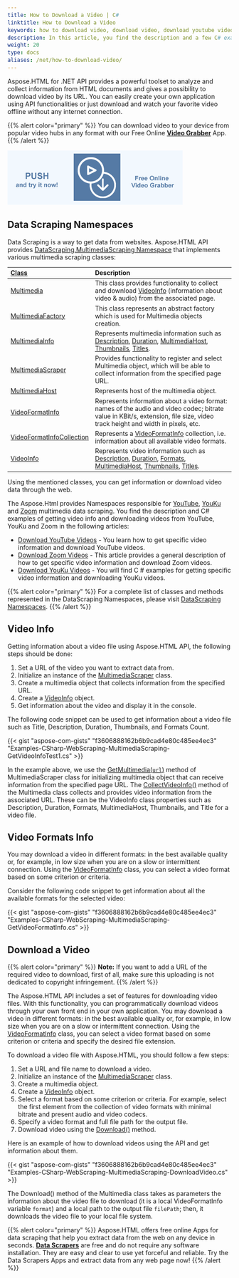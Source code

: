 ```yaml
---
title: How to Download a Video | C#
linktitle: How to Download a Video
keywords: how to download video, download video, download youtube video, download youku video, download zoom video, video info, video formats, extract data, data scraping
description: In this article, you find the description and a few C# examples of how to download videos using the Aspose.HTML API and get information about them.
weight: 20
type: docs
aliases: /net/how-to-download-video/
---
```


Aspose.HTML for .NET API provides a powerful toolset to analyze and collect information from HTML documents and gives a possibility to download video by its URL. You can easily create your own application using API functionalities or just download and watch your favorite video offline without any internet connection.

{{% alert color="primary" %}} 
You can download video to your device from popular video hubs in any format with our Free Online [**Video Grabber**](https://products.aspose.app/html/en/video-grabber) App. 
{{% /alert %}}  

<a href="https://products.aspose.app/html/en/video-grabber" target="_blank">![Text "Banner Video Grabber"](video-grabber.png#center)</a>

## **Data Scraping Namespaces**
Data Scraping is a way to get data from websites. Aspose.HTML API provides [DataScraping.MultimediaScraping Namespace](https://apireference.aspose.com/html/net/aspose.html.datascraping.multimediascraping) that implements various multimedia scraping classes:

|[Class](https://apireference.aspose.com/html/net/aspose.html.datascraping.multimediascraping/videoformatinfocollection)|**Description**|
| :- | :- |
|[Multimedia](https://apireference.aspose.com/html/net/aspose.html.datascraping.multimediascraping/multimedia)|This class provides functionality to collect and download [VideoInfo](https://apireference.aspose.com/html/net/aspose.html.datascraping.multimediascraping/videoinfo) (information about video & audio) from the associated page.|
|[MultimediaFactory](https://apireference.aspose.com/html/net/aspose.html.datascraping.multimediascraping/multimediafactory)|This class represents an abstract factory which is used for Multimedia objects creation.|
|[MultimediaInfo](https://apireference.aspose.com/html/net/aspose.html.datascraping.multimediascraping/multimediainfo)|Represents multimedia information such as [Description](https://apireference.aspose.com/html/net/aspose.html.datascraping.multimediascraping/multimediainfo/properties/description), [Duration](https://apireference.aspose.com/html/net/aspose.html.datascraping.multimediascraping/multimediainfo/properties/duration), [MultimediaHost](https://apireference.aspose.com/html/net/aspose.html.datascraping.multimediascraping/multimediainfo/properties/multimediahost), [Thumbnails](https://apireference.aspose.com/html/net/aspose.html.datascraping.multimediascraping/multimediainfo/properties/thumbnails), [Titles](https://apireference.aspose.com/html/net/aspose.html.datascraping.multimediascraping/multimediainfo/properties/title).|
| [MultimediaScraper](https://apireference.aspose.com/html/net/aspose.html.datascraping.multimediascraping/multimediascraper) |Provides functionality to register and select Multimedia object, which will be able to collect information from the specified page URL.|
| [MultimediaHost](https://apireference.aspose.com/html/net/aspose.html.datascraping.multimediascraping/multimediahost) |Represents host of the multimedia object.|
|[VideoFormatInfo](https://apireference.aspose.com/html/net/aspose.html.datascraping.multimediascraping/videoformatinfo)|Represents information about a video format: names of the audio and video codec; bitrate value in KBit/s, extension, file size, video track height and width in pixels, etc.|
|[VideoFormatInfoCollection](https://apireference.aspose.com/html/net/aspose.html.datascraping.multimediascraping/videoformatinfocollection)|Represents a [VideoFormatInfo](https://apireference.aspose.com/html/net/aspose.html.datascraping.multimediascraping/videoformatinfo) collection, i.e. information about all available video formats.|
|[VideoInfo](https://apireference.aspose.com/html/net/aspose.html.datascraping.multimediascraping/videoinfo)|Represents video information such as [Description](https://apireference.aspose.com/html/net/aspose.html.datascraping.multimediascraping/multimediainfo/properties/description), [Duration](https://apireference.aspose.com/html/net/aspose.html.datascraping.multimediascraping/multimediainfo/properties/duration), [Formats](https://apireference.aspose.com/html/net/aspose.html.datascraping.multimediascraping/videoinfo/properties/formats), [MultimediaHost](https://apireference.aspose.com/html/net/aspose.html.datascraping.multimediascraping/multimediainfo/properties/multimediahost), [Thumbnails](https://apireference.aspose.com/html/net/aspose.html.datascraping.multimediascraping/multimediainfo/properties/thumbnails), [Titles](https://apireference.aspose.com/html/net/aspose.html.datascraping.multimediascraping/multimediainfo/properties/title).|

Using the mentioned classes, you can get information or download video data through the web. 

The Aspose.Html provides Namespaces responsible for [YouTube](https://apireference.aspose.com/html/net/aspose.html.datascraping.multimediascraping.youtube), [YouKu](https://apireference.aspose.com/html/net/aspose.html.datascraping.multimediascraping.youku) and [Zoom](https://apireference.aspose.com/html/net/aspose.html.datascraping.multimediascraping.zoom) multimedia data scraping. You find the description and C# examples of getting video info and downloading videos from YouTube, YouKu and Zoom in the following articles: 

 - [Download YouTube Videos](/html/net/web-scraping/download-youtube-videos/) - You learn how to get specific video information and download YouTube videos.
 - [Download Zoom Videos](/html/net/web-scraping/download-zoom-videos/) - This article provides a general description of how to get specific video information and download Zoom videos.
 - [Download YouKu Videos](/html/net/web-scraping/download-youku-videos/) - You will find C # examples for getting specific video information and downloading YouKu videos.

{{% alert color="primary" %}} 
For a complete list of classes and methods represented in the DataScraping Namespaces, please visit [DataScraping Namespaces](https://apireference.aspose.com/html/net/aspose.html.datascraping/index).
{{% /alert %}}  

## **Video Info**

Getting information about a video file using Aspose.HTML API, the following steps should be done:
1. Set a URL of the video you want to extract data from.
2. Initialize an instance of the [MultimediaScraper](https://apireference.aspose.com/html/net/aspose.html.datascraping.multimediascraping/multimediascraper) class.
3. Create a multimedia object that collects information from the specified  URL.
4. Create a [VideoInfo](https://apireference.aspose.com/html/net/aspose.html.datascraping.multimediascraping/videoinfo) object.
5. Get information about the video and display it in the console.

The following code snippet can be used to get information about a video file such as Title, Description, Duration, Thumbnails, and Formats Count.


{{< gist "aspose-com-gists" "f3606888162b6b9cad4e80c485ee4ec3" "Examples-CSharp-WebScraping-MultimediaScraping-GetVideoInfoTest1.cs" >}}

In the example above, we use the [GetMultimedia(`url`)](https://apireference.aspose.com/html/net/aspose.html.datascraping.multimediascraping/multimediascraper/methods/getmultimedia) method of MultimediaScraper class for initializing multimedia object that can receive information from the specified page URL. The [CollectVideoInfo()](https://apireference.aspose.com/html/net/aspose.html.datascraping.multimediascraping/multimedia/methods/collectvideoinfo) method of the Multimedia class collects and provides video information from the associated URL. These can be the VideoInfo class properties such as Description, Duration, Formats, MultimediaHost, Thumbnails, and Title for a video file. 

## **Video Formats Info**

You may download a video in different formats: in the best available quality or, for example, in low size when you are on a slow or intermittent connection. Using the  [VideoFormatInfo](https://apireference.aspose.com/html/net/aspose.html.datascraping.multimediascraping/videoformatinfo) class, you can select a video format based on some criterion or criteria.

Consider the following code snippet to get information about all the available formats for the selected video:

{{< gist "aspose-com-gists" "f3606888162b6b9cad4e80c485ee4ec3" "Examples-CSharp-WebScraping-MultimediaScraping-GetVideoFormatInfo.cs" >}}

## **Download a Video**

{{% alert color="primary" %}} 
**Note:** If you want to add a URL of the required video to download, first of all, make sure this uploading is not dedicated to copyright infringement.
{{% /alert %}}

The Aspose.HTML API includes a set of features for downloading video files. With this functionality, you can programmatically download videos through your own front end in your own application. You may download a video in different formats: in the best available quality or, for example, in low size when you are on a slow or intermittent connection. Using the  [VideoFormatInfo](https://apireference.aspose.com/html/net/aspose.html.datascraping.multimediascraping/videoformatinfo) class, you can select a video format based on some criterion or criteria and specify the desired file extension.

To download a video file with Aspose.HTML, you should follow a few steps:
1. Set a URL and file name to download a video.
2. Initialize an instance of the [MultimediaScraper](https://apireference.aspose.com/html/net/aspose.html.datascraping.multimediascraping/multimediascraper) class.
3. Create a multimedia object.
4. Create a [VideoInfo](https://apireference.aspose.com/html/net/aspose.html.datascraping.multimediascraping/videoinfo) object.
5.  Select a format based on some criterion or criteria. For example, select the first element from the collection of video formats with minimal bitrate and present audio and video codecs.
6. Specify a video format and full file path for the output file.
7. Download video using the [Download()](https://apireference.aspose.com/html/net/aspose.html.datascraping.multimediascraping/multimedia/methods/download) method.

Here is an example of how to download videos using the API and get information about them.

{{< gist "aspose-com-gists" "f3606888162b6b9cad4e80c485ee4ec3" "Examples-CSharp-WebScraping-MultimediaScraping-DownloadVideo.cs" >}}

The Download() method of the Multimedia class takes as parameters the information about the video file to download (it is a local VideoFormatInfo variable `format`) and a local path to the output file `filePath`; then, it downloads the video file to your local file system. 



{{% alert color="primary" %}} 
Aspose.HTML offers free online Apps for data scraping that help you extract data from the web on any device in seconds. [**Data Scrapers**](https://products.aspose.app/html/en/scrapers) are free and do not require any software installation. They are easy and clear to use yet forceful and reliable. Try the Data Scrapers Apps and extract data from any web page now!
{{% /alert %}}   









